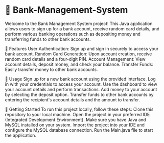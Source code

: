 # 🏦 Bank-Management-System
Welcome to the Bank Management System project! This Java application allows users to sign up for a bank account, receive random card details, and perform various banking operations such as depositing money and transferring funds to other bank accounts.

🌟 Features
User Authentication: Sign up and sign in securely to access your bank account.
Random Card Generation: Upon account creation, receive random card details and a four-digit PIN.
Account Management: View account details, deposit money, and check your balance.
Transfer Funds: Easily transfer money to other bank accounts.

📝 Usage
Sign up for a new bank account using the provided interface.
Log in with your credentials to access your account.
Use the dashboard to view your account details and perform transactions.
Add money to your account by selecting the deposit option.
Transfer funds to other bank accounts by entering the recipient's account details and the amount to transfer.

🚀 Getting Started
To run this project locally, follow these steps:
Clone this repository to your local machine.
Open the project in your preferred IDE (Integrated Development Environment).
Make sure you have Java and MySQL installed on your system.
Import the project into your IDE and configure the MySQL database connection.
Run the Main.java file to start the application.
